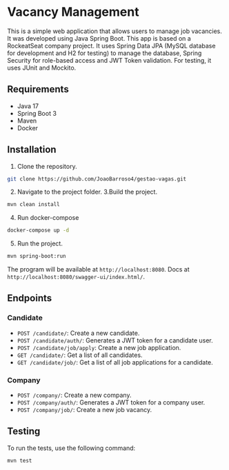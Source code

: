 # Vacancy Management
This is a simple web application that allows users to manage job vacancies. It was developed using Java Spring Boot. This app is based on a RockeatSeat company project. It uses Spring Data JPA (MySQL database for development and H2 for testing) to manage the database, Spring Security for role-based access and JWT Token validation. For testing, it uses JUnit and Mockito.

## Requirements
- Java 17
- Spring Boot 3
- Maven
- Docker

## Installation
1. Clone the repository.
```bash
git clone https://github.com/JoaoBarroso4/gestao-vagas.git
```
2. Navigate to the project folder.
3.Build the project.
```bash
mvn clean install
```
4. Run docker-compose
```bash
docker-compose up -d
```
5. Run the project.
```bash
mvn spring-boot:run
```
The program will be available at `http://localhost:8080`. Docs at `http://localhost:8080/swagger-ui/index.html/`.

## Endpoints

### Candidate
- `POST /candidate/`: Create a new candidate.
- `POST /candidate/auth/`: Generates a JWT token for a candidate user.
- `POST /candidate/job/apply`: Create a new job application.
- `GET /candidate/`: Get a list of all candidates.
- `GET /candidate/job/`: Get a list of all job applications for a candidate.

### Company
- `POST /company/`: Create a new company.
- `POST /company/auth/`: Generates a JWT token for a company user.
- `POST /company/job/`: Create a new job vacancy.

## Testing
To run the tests, use the following command:
```bash
mvn test
```
